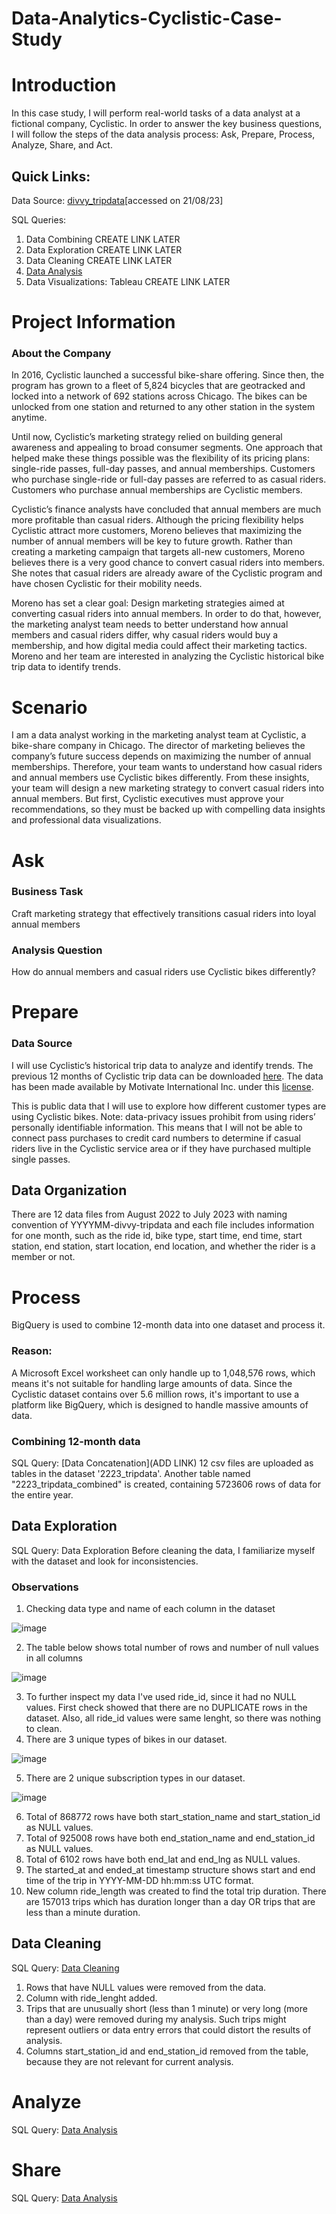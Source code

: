 # Data-Analytics-Cyclistic-Case-Study

# Introduction
In this case study, I will perform real-world tasks of a data analyst at a fictional company, Cyclistic. In order to answer the key business questions, I will follow the steps of the data analysis process: Ask, Prepare, Process, Analyze, Share, and Act.

## Quick Links:
Data Source: [divvy_tripdata](https://divvy-tripdata.s3.amazonaws.com/index.html)[accessed on 21/08/23]

SQL Queries:
01. Data Combining CREATE LINK LATER
02. Data Exploration CREATE LINK LATER
03. Data Cleaning CREATE LINK LATER
04. [Data Analysis](https://github.com/GytisGrig/Data-Analytics-Cyclistic-Case-Study/blob/main/Data%20Analysis.sql)
05. Data Visualizations: Tableau CREATE LINK LATER

# Project Information
### About the Company
In 2016, Cyclistic launched a successful bike-share offering. Since then, the program has grown to a fleet of 5,824 bicycles that are geotracked and locked into a network of 692 stations across Chicago. The bikes can be unlocked from one station and returned to any other station in the system anytime.

Until now, Cyclistic’s marketing strategy relied on building general awareness and appealing to broad consumer segments. One approach that helped make these things possible was the flexibility of its pricing plans: single-ride passes, full-day passes, and annual memberships. Customers who purchase single-ride or full-day passes are referred to as casual riders. Customers who purchase annual memberships are Cyclistic members.

Cyclistic’s finance analysts have concluded that annual members are much more profitable than casual riders. Although the pricing flexibility helps Cyclistic attract more customers, Moreno believes that maximizing the number of annual members will be key to future growth. Rather than creating a marketing campaign that targets all-new customers, Moreno believes there is a very good chance to convert casual riders into members. She notes that casual riders are already aware of the Cyclistic program and have chosen Cyclistic for their mobility needs.

Moreno has set a clear goal: Design marketing strategies aimed at converting casual riders into annual members. In order to do that, however, the marketing analyst team needs to better understand how annual members and casual riders differ, why casual riders would buy a membership, and how digital media could affect their marketing tactics. Moreno and her team are interested in analyzing the Cyclistic historical bike trip data to identify trends.

# Scenario
I am a data analyst working in the marketing analyst team at Cyclistic, a bike-share company in Chicago. The director of marketing believes the company’s future success depends on maximizing the number of annual memberships. Therefore, your team wants to understand how casual riders and annual members use Cyclistic bikes differently. From these insights, your team will design a new marketing strategy to convert casual riders into annual members. But first, Cyclistic executives must approve your recommendations, so they must be backed up with compelling data insights and professional data visualizations.

# Ask
### Business Task
Craft marketing strategy that effectively transitions casual riders into loyal annual members

### Analysis Question
How do annual members and casual riders use Cyclistic bikes differently?

# Prepare
### Data Source 
I will use Cyclistic’s historical trip data to analyze and identify trends. The previous 12 months of Cyclistic trip data can be downloaded [here](https://divvy-tripdata.s3.amazonaws.com/index.html). The data has been made available by Motivate International Inc. under this [license](https://ride.divvybikes.com/data-license-agreement).

This is public data that I will use to explore how different customer types are using Cyclistic bikes. Note: data-privacy issues prohibit from using riders’ personally identifiable information. This means that I will not be able to connect pass purchases to credit card numbers to determine if casual riders live in the Cyclistic service area or if they have purchased multiple single passes.

## Data Organization
There are 12 data files from August 2022 to July 2023 with naming convention of YYYYMM-divvy-tripdata and each file includes information for one month, such as the ride id, bike type, start time, end time, start station, end station, start location, end location, and whether the rider is a member or not.

# Process
BigQuery is used to combine 12-month data into one dataset and process it.

### Reason:
A Microsoft Excel worksheet can only handle up to 1,048,576 rows, which means it's not suitable for handling large amounts of data. Since the Cyclistic dataset contains over 5.6 million rows, it's important to use a platform like BigQuery, which is designed to handle massive amounts of data.

### Combining 12-month data
SQL Query: [Data Concatenation](ADD LINK)
12 csv files are uploaded as tables in the dataset '2223_tripdata'. Another table named "2223_tripdata_combined" is created, containing 5723606 rows of data for the entire year.

## Data Exploration
SQL Query: Data Exploration
Before cleaning the data, I familiarize myself with the dataset and look for inconsistencies.

### Observations
1. Checking data type and name of each column in the dataset

![image](https://github.com/GytisGrig/Data-Analytics-Cyclistic-Case-Study/blob/main/Column%20Names%20and%20Data%20Types.png)
   
2. The table below shows total number of rows and number of null values in all columns

![image](https://github.com/GytisGrig/Data-Analytics-Cyclistic-Case-Study/blob/main/Number%20of%20NULLs.png)

3. To further inspect my data I've used ride_id, since it had no NULL values. First check showed that there are no DUPLICATE rows in the dataset. Also, all ride_id values were same lenght, so there was nothing to clean.
4. There are 3 unique types of bikes in our dataset.

![image](https://github.com/GytisGrig/Data-Analytics-Cyclistic-Case-Study/blob/main/Ride%20types.png)

5. There are 2 unique subscription types in our dataset.

![image](https://github.com/GytisGrig/Data-Analytics-Cyclistic-Case-Study/blob/main/Subscription%20types.png)

6. Total of 868772 rows have both start_station_name and start_station_id as NULL values.
7. Total of 925008 rows have both end_station_name and end_station_id as NULL values.
8. Total of 6102 rows have both end_lat and end_lng as NULL values.
9. The started_at and ended_at timestamp structure shows start and end time of the trip in YYYY-MM-DD hh:mm:ss UTC format.
10. New column ride_length was created to find the total trip duration. There are 157013 trips which has duration longer than a day OR trips that are less than a minute duration.

## Data Cleaning

SQL Query: [Data Cleaning](LINK)

1. Rows that have NULL values were removed from the data.
2. Column with ride_lenght added.
3. Trips that are unusually short (less than 1 minute) or very long (more than a day) were removed during my analysis. Such trips might represent outliers or data entry errors that could distort the results of analysis.
4. Columns start_station_id and end_station_id removed from the table, because they are not relevant for current analysis.

# Analyze

SQL Query: [Data Analysis](https://github.com/GytisGrig/Data-Analytics-Cyclistic-Case-Study/blob/main/Data%20Analysis.sql)

# Share

SQL Query: [Data Analysis](LINK)

